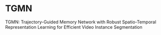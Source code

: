# TGMN
TGMN: Trajectory-Guided Memory Network with Robust Spatio-Temporal Representation Learning for Efficient Video Instance Segmentation
